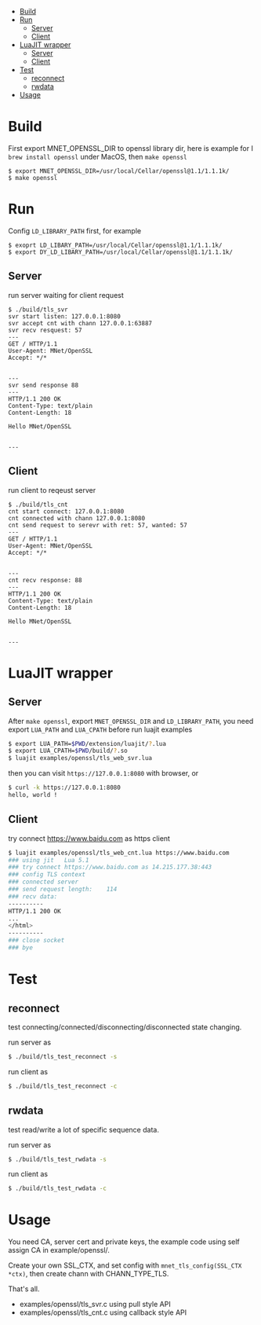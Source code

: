 

- [Build](#build)
- [Run](#run)
  - [Server](#server)
  - [Client](#client)
- [LuaJIT wrapper](#luajit-wrapper)
  - [Server](#server-1)
  - [Client](#client-1)
- [Test](#test)
  - [reconnect](#reconnect)
  - [rwdata](#rwdata)
- [Usage](#usage)


# Build

First export MNET_OPENSSL_DIR to openssl library dir, here is example for I `brew install openssl` under MacOS, then `make openssl`

```
$ export MNET_OPENSSL_DIR=/usr/local/Cellar/openssl@1.1/1.1.1k/
$ make openssl
```

# Run

Config `LD_LIBRARY_PATH` first, for example

```
$ exoprt LD_LIBARY_PATH=/usr/local/Cellar/openssl@1.1/1.1.1k/
$ export DY_LD_LIBARY_PATH=/usr/local/Cellar/openssl@1.1/1.1.1k/
```

## Server

run server waiting for client request

```
$ ./build/tls_svr
svr start listen: 127.0.0.1:8080
svr accept cnt with chann 127.0.0.1:63887
svr recv resquest: 57
---
GET / HTTP/1.1
User-Agent: MNet/OpenSSL
Accept: */*


---
svr send response 88
---
HTTP/1.1 200 OK
Content-Type: text/plain
Content-Length: 18

Hello MNet/OpenSSL


---
```

## Client

run client to reqeust server

```
$ ./build/tls_cnt
cnt start connect: 127.0.0.1:8080
cnt connected with chann 127.0.0.1:8080
cnt send request to serevr with ret: 57, wanted: 57
---
GET / HTTP/1.1
User-Agent: MNet/OpenSSL
Accept: */*


---
cnt recv response: 88
---
HTTP/1.1 200 OK
Content-Type: text/plain
Content-Length: 18

Hello MNet/OpenSSL


---
```

# LuaJIT wrapper

## Server

After `make openssl`, export `MNET_OPENSSL_DIR` and `LD_LIBRARY_PATH`, you need export `LUA_PATH` and `LUA_CPATH` before run luajit examples

```sh
$ export LUA_PATH=$PWD/extension/luajit/?.lua
$ export LUA_CPATH=$PWD/build/?.so
$ luajit examples/openssl/tls_web_svr.lua
```

then you can visit `https://127.0.0.1:8080` with browser, or

```sh
$ curl -k https://127.0.0.1:8080
hello, world !
```

## Client

try connect https://www.baidu.com as https client

```sh
$ luajit examples/openssl/tls_web_cnt.lua https://www.baidu.com
### using jit	Lua 5.1
### try connect https://www.baidu.com as 14.215.177.38:443
### config TLS context
### connected server
### send request length: 	114
### recv data:
----------
HTTP/1.1 200 OK
...
</html>
----------
### close socket
### bye
```


# Test

## reconnect

test connecting/connected/disconnecting/disconnected state changing.

run server as

```sh
$ ./build/tls_test_reconnect -s
```

run client as

```sh
$ ./build/tls_test_reconnect -c
```

## rwdata

test read/write a lot of specific sequence data.

run server as

```sh
$ ./build/tls_test_rwdata -s
```

run client as

```sh
$ ./build/tls_test_rwdata -c
```

# Usage

You need CA, server cert and private keys, the example code using self assign CA in example/openssl/.

Create your own SSL_CTX, and set config with `mnet_tls_config(SSL_CTX *ctx)`, then create chann with CHANN_TYPE_TLS.

That's all.

- examples/openssl/tls_svr.c using pull style API
- examples/openssl/tls_cnt.c using callback style API